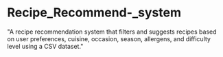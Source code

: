 # Recipe_Recommend-_system
"A recipe recommendation system that filters and suggests recipes based on user preferences, cuisine, occasion, season, allergens, and difficulty level using a CSV dataset."
